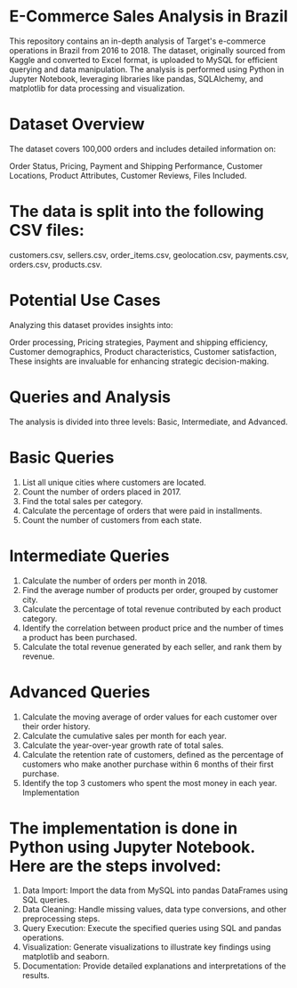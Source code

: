 # E-Commerce Sales Analysis in Brazil
This repository contains an in-depth analysis of Target's e-commerce operations in Brazil from 2016 to 2018. The dataset, originally sourced from Kaggle and converted to Excel format, is uploaded to MySQL for efficient querying and data manipulation. The analysis is performed using Python in Jupyter Notebook, leveraging libraries like pandas, SQLAlchemy, and matplotlib for data processing and visualization.

# Dataset Overview
The dataset covers 100,000 orders and includes detailed information on:

Order Status,
Pricing,
Payment and Shipping Performance,
Customer Locations,
Product Attributes,
Customer Reviews,
Files Included.

# The data is split into the following CSV files:

customers.csv,
sellers.csv,
order_items.csv,
geolocation.csv,
payments.csv,
orders.csv,
products.csv.

# Potential Use Cases

Analyzing this dataset provides insights into:

Order processing,
Pricing strategies,
Payment and shipping efficiency,
Customer demographics,
Product characteristics,
Customer satisfaction,
These insights are invaluable for enhancing strategic decision-making.

# Queries and Analysis
The analysis is divided into three levels: Basic, Intermediate, and Advanced.

# Basic Queries
1) List all unique cities where customers are located.
2) Count the number of orders placed in 2017.
3) Find the total sales per category.
4) Calculate the percentage of orders that were paid in installments.
5) Count the number of customers from each state.
   
# Intermediate Queries
1) Calculate the number of orders per month in 2018.
2) Find the average number of products per order, grouped by customer city.
3) Calculate the percentage of total revenue contributed by each product category.
4) Identify the correlation between product price and the number of times a product has been purchased.
5) Calculate the total revenue generated by each seller, and rank them by revenue.
   
# Advanced Queries
1) Calculate the moving average of order values for each customer over their order history.
2) Calculate the cumulative sales per month for each year.
3) Calculate the year-over-year growth rate of total sales.
4) Calculate the retention rate of customers, defined as the percentage of customers who make another purchase within 6 months of their first purchase.
5) Identify the top 3 customers who spent the most money in each year.
Implementation

# The implementation is done in Python using Jupyter Notebook. Here are the steps involved:

1) Data Import: Import the data from MySQL into pandas DataFrames using SQL queries.
2) Data Cleaning: Handle missing values, data type conversions, and other preprocessing steps.
3) Query Execution: Execute the specified queries using SQL and pandas operations.
4) Visualization: Generate visualizations to illustrate key findings using matplotlib and seaborn.
5) Documentation: Provide detailed explanations and interpretations of the results.
